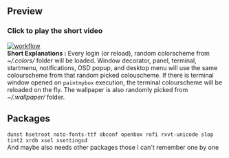 ## Preview
### Click to play the short video
[![workflow](https://raw.githubusercontent.com/addy-dclxvi/paintmybox/master/Preview.png)](https://www.youtube.com/watch?v=Sz8Lto7uNB4 "workflow") <br />
**Short Explanations :** Every login (or reload), random colorscheme from *~/.colors/* folder will be loaded.
Window decorator, panel, terminal, startmenu, notifications, OSD popup, and desktop menu will use the same colourscheme from that random picked colouscheme.
If there is terminal window opened on `paintmybox` execution, the terminal colourscheme will be reloaded on the fly.
The wallpaper is also randomly picked from *~/.wallpaper/* folder.

## Packages
`dunst hsetroot noto-fonts-ttf obconf openbox rofi rxvt-unicode slop tint2 xrdb xsel xsettingsd` <br />
And maybe also needs other packages those I can't remember one by one
